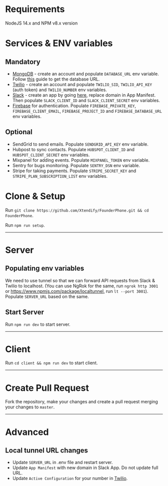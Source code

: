 # Requirements

NodeJS 14.x and NPM v8.x version

# Services & ENV variables

## Mandatory
- [MongoDB](https://account.mongodb.com/account/login) - create an account and populate `DATABASE_URL` env variable. Follow [this](https://www.mongodb.com/docs/guides/cloud/connectionstring/) guide to get the database URL.
- [Twilio](https://www.twilio.com/) - create an account and populate `TWILIO_SID`, `TWILIO_API_KEY` (auth token) and `TWILIO_NUMBER` env variables.
- [Slack](https://api.slack.com/apps) - create an app by going [here](https://api.slack.com/apps?new_app=1&manifest_yaml=display_information:%0A%20%20name:%20FounderPhone%0Afeatures:%0A%20%20bot_user:%0A%20%20%20%20display_name:%20founderphone%0A%20%20%20%20always_online:%20true%0A%20%20slash_commands:%0A%20%20%20%20-%20command:%20/founderphonetext%0A%20%20%20%20%20%20url:%20https://app.founderphone.com/api/founderphonetext%0A%20%20%20%20%20%20description:%20Send%20a%20first%20SMS%20and%20map%20this%20channel%20to%20the%20phone%20number%0A%20%20%20%20%20%20usage_hint:%20+15107562522%20Hi%20there!%0A%20%20%20%20%20%20should_escape:%20false%0A%20%20%20%20-%20command:%20/founderphonehelp%0A%20%20%20%20%20%20url:%20https://app.founderphone.com/api/founderphonehelp%0A%20%20%20%20%20%20description:%20How%20to%20use%20FounderPhone%0A%20%20%20%20%20%20should_escape:%20false%0Aoauth_config:%0A%20%20redirect_urls:%0A%20%20%20%20-%20https://app.founderphone.com/slackcallback%0A%20%20scopes:%0A%20%20%20%20user:%0A%20%20%20%20%20%20-%20channels:read%0A%20%20%20%20%20%20-%20files:read%0A%20%20%20%20%20%20-%20files:write%0A%20%20%20%20%20%20-%20groups:read%0A%20%20%20%20bot:%0A%20%20%20%20%20%20-%20commands%0A%20%20%20%20%20%20-%20app_mentions:read%0A%20%20%20%20%20%20-%20channels:join%0A%20%20%20%20%20%20-%20channels:manage%0A%20%20%20%20%20%20-%20channels:read%0A%20%20%20%20%20%20-%20chat:write%0A%20%20%20%20%20%20-%20groups:read%0A%20%20%20%20%20%20-%20groups:write%0A%20%20%20%20%20%20-%20users:read%0A%20%20%20%20%20%20-%20users:read.email%0Asettings:%0A%20%20event_subscriptions:%0A%20%20%20%20request_url:%20https://app.founderphone.com/api/founderphoneevent%0A%20%20%20%20user_events:%0A%20%20%20%20%20%20-%20channel_rename%0A%20%20%20%20bot_events:%0A%20%20%20%20%20%20-%20app_mention%0A%20%20%20%20%20%20-%20app_uninstalled%0A%20%20interactivity:%0A%20%20%20%20is_enabled:%20true%0A%20%20%20%20request_url:%20https://app.founderphone.com/api/slackinteraction%0A%20%20org_deploy_enabled:%20false%0A%20%20socket_mode_enabled:%20false%0A%20%20token_rotation_enabled:%20false), replace domain in App Manifest. Then populate `SLACK_CLIENT_ID` and `SLACK_CLIENT_SECRET` env variables.
- [Firebase](https://firebase.google.com/) for authentication. Populate `FIREBASE_PRIVATE_KEY`, `FIREBASE_CLIENT_EMAIL`, `FIREBASE_PROJECT_ID` and `FIREBASE_DATABASE_URL` env variables.

## Optional
- SendGrid to send emails. Populate `SENDGRID_API_KEY` env variable.
- Hubpost to sync contacts. Populate `HUBSPOT_CLIENT_ID` and `HUBSPOT_CLIENT_SECRET` env variables.
- Mixpanel for adding events. Populate `MIXPANEL_TOKEN` env variable.
- Sentry for bugs monitoring. Populate `SENTRY_DSN` env variable.
- Stripe for taking payments. Populate `STRIPE_SECRET_KEY` and `STRIPE_PLAN_SUBSCRIPTION_LIST` env variables.


# Clone & Setup

Run `git clone https://github.com/Xtendify/FounderPhone.git && cd FounderPhone`.

Run `npm run setup`.

---

# Server

## Populating env variables

We need to use tunnel so that we can forward API requests from Slack & Twilio to localhost. (You can use NgRok for the same, run `ngrok http 3001` or https://www.npmjs.com/package/localtunnel, run `lt --port 3001`). Populate `SERVER_URL` based on the same.

## Start Server

Run `npm run dev` to start server.

---

# Client

Run `cd client && npm run dev` to start client.

---

# Create Pull Request
Fork the repository, make your changes and create a pull request merging your changes to `master`.

---

# Advanced

## Local tunnel URL changes
- Update `SERVER_URL` in .env file and restart server.
- Update `App Manifest` with new domain in Slack App. Do not update full URL.
- Update `Active Configuration` for your number in [Twilio](https://console.twilio.com/us1/develop/phone-numbers/manage/active).
